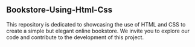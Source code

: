 ## Bookstore-Using-Html-Css
This repository is dedicated to showcasing the use of HTML and CSS to create a simple but elegant online bookstore. We invite you to explore our code and contribute to the development of this project. 
